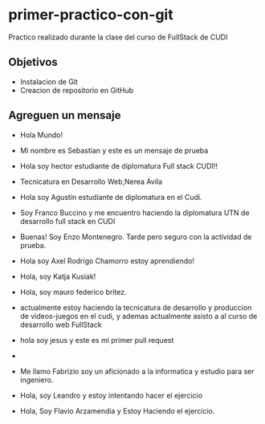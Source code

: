 # primer-practico-con-git

Practico realizado durante la clase del curso de FullStack de CUDI

## Objetivos

- Instalacion de Git
- Creacion de repositorio en GitHub

## Agreguen un mensaje

- Hola Mundo!
- Mi nombre es Sebastian y este es un mensaje de prueba
- Hola soy hector estudiante de diplomatura Full stack CUDI!!
- Tecnicatura en Desarrollo Web,Nerea Ávila
- Hola soy Agustin estudiante de diplomatura en el Cudi.
- Soy Franco Buccino y me encuentro haciendo la diplomatura UTN de desarrollo full stack en CUDI
- Buenas! Soy Enzo Montenegro. Tarde pero seguro con la actividad de prueba.
- Hola soy Axel Rodrigo Chamorro estoy aprendiendo!
- Hola, soy Katja Kusiak!
- Hola, soy mauro federico britez.
- actualmente estoy haciendo la tecnicatura de desarrollo y produccion de videos-juegos en el cudi,
 y ademas actualmente asisto a al curso de desarrollo web FullStack
 
- hola soy jesus y este es mi primer pull request
- 
- Me llamo Fabrizio soy un aficionado a la informatica y estudio para ser ingeniero.
- Hola, soy Leandro y estoy intentando hacer el ejercicio
- Hola, Soy Flavio Arzamendia y Estoy Haciendo el ejercicio.
